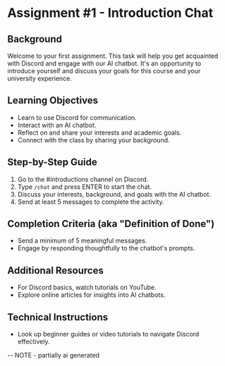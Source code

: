 # Assignment #1 - Introduction Chat

## Background
Welcome to your first assignment. This task will help you get acquainted with Discord and engage with our AI chatbot. It's an opportunity to introduce yourself and discuss your goals for this course and your university experience.

## Learning Objectives
- Learn to use Discord for communication.
- Interact with an AI chatbot.
- Reflect on and share your interests and academic goals.
- Connect with the class by sharing your background.

## Step-by-Step Guide
1. Go to the #introductions channel on Discord.
2. Type `/chat` and press ENTER to start the chat.
3. Discuss your interests, background, and goals with the AI chatbot.
4. Send at least 5 messages to complete the activity.

## Completion Criteria (aka "Definition of Done")
- Send a minimum of 5 meaningful messages.
- Engage by responding thoughtfully to the chatbot's prompts.

## Additional Resources
- For Discord basics, watch tutorials on YouTube.
- Explore online articles for insights into AI chatbots.

## Technical Instructions
- Look up beginner guides or video tutorials to navigate Discord effectively.

--
NOTE - partially ai generated